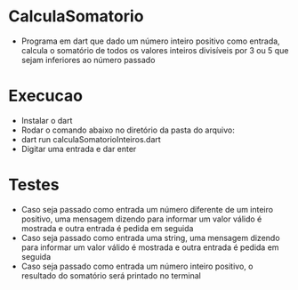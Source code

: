 # CalculaSomatorio
  - Programa em dart que dado um número inteiro positivo como entrada, calcula o somatório de todos os valores inteiros divisíveis por 3 ou 5 que sejam inferiores ao número passado

# Execucao
  - Instalar o dart
  - Rodar o comando abaixo no diretório da pasta do arquivo:
  - dart run calculaSomatorioInteiros.dart
  - Digitar uma entrada e dar enter
  
 # Testes
   - Caso seja passado como entrada um número diferente de um inteiro positivo, uma mensagem dizendo para informar um valor válido é mostrada e outra entrada é pedida em seguida
   - Caso seja passado como entrada uma string, uma mensagem dizendo para informar um valor válido é mostrada e outra entrada é pedida em seguida
   - Caso seja passado como entrada um número inteiro positivo, o resultado do somatório será printado no terminal
